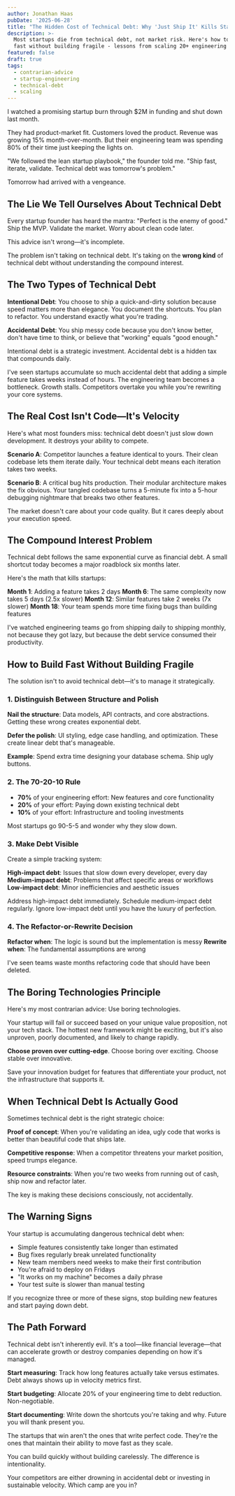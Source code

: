 ```yaml
---
author: Jonathan Haas
pubDate: '2025-06-28'
title: "The Hidden Cost of Technical Debt: Why 'Just Ship It' Kills Startups"
description: >-
  Most startups die from technical debt, not market risk. Here's how to build
  fast without building fragile - lessons from scaling 20+ engineering teams.
featured: false
draft: true
tags:
  - contrarian-advice
  - startup-engineering
  - technical-debt
  - scaling
---
```


I watched a promising startup burn through $2M in funding and shut down last month.

They had product-market fit. Customers loved the product. Revenue was growing 15% month-over-month. But their engineering team was spending 80% of their time just keeping the lights on.

"We followed the lean startup playbook," the founder told me. "Ship fast, iterate, validate. Technical debt was tomorrow's problem."

Tomorrow had arrived with a vengeance.

## The Lie We Tell Ourselves About Technical Debt

Every startup founder has heard the mantra: "Perfect is the enemy of good." Ship the MVP. Validate the market. Worry about clean code later.

This advice isn't wrong—it's incomplete.

The problem isn't taking on technical debt. It's taking on the **wrong kind** of technical debt without understanding the compound interest.

## The Two Types of Technical Debt

**Intentional Debt**: You choose to ship a quick-and-dirty solution because speed matters more than elegance. You document the shortcuts. You plan to refactor. You understand exactly what you're trading.

**Accidental Debt**: You ship messy code because you don't know better, don't have time to think, or believe that "working" equals "good enough."

Intentional debt is a strategic investment. Accidental debt is a hidden tax that compounds daily.

I've seen startups accumulate so much accidental debt that adding a simple feature takes weeks instead of hours. The engineering team becomes a bottleneck. Growth stalls. Competitors overtake you while you're rewriting your core systems.

## The Real Cost Isn't Code—It's Velocity

Here's what most founders miss: technical debt doesn't just slow down development. It destroys your ability to compete.

**Scenario A**: Competitor launches a feature identical to yours. Their clean codebase lets them iterate daily. Your technical debt means each iteration takes two weeks.

**Scenario B**: A critical bug hits production. Their modular architecture makes the fix obvious. Your tangled codebase turns a 5-minute fix into a 5-hour debugging nightmare that breaks two other features.

The market doesn't care about your code quality. But it cares deeply about your execution speed.

## The Compound Interest Problem

Technical debt follows the same exponential curve as financial debt. A small shortcut today becomes a major roadblock six months later.

Here's the math that kills startups:

**Month 1**: Adding a feature takes 2 days
**Month 6**: The same complexity now takes 5 days (2.5x slower)
**Month 12**: Similar features take 2 weeks (7x slower)
**Month 18**: Your team spends more time fixing bugs than building features

I've watched engineering teams go from shipping daily to shipping monthly, not because they got lazy, but because the debt service consumed their productivity.

## How to Build Fast Without Building Fragile

The solution isn't to avoid technical debt—it's to manage it strategically.

### 1. Distinguish Between Structure and Polish

**Nail the structure**: Data models, API contracts, and core abstractions. Getting these wrong creates exponential debt.

**Defer the polish**: UI styling, edge case handling, and optimization. These create linear debt that's manageable.

**Example**: Spend extra time designing your database schema. Ship ugly buttons.

### 2. The 70-20-10 Rule

- **70%** of your engineering effort: New features and core functionality
- **20%** of your effort: Paying down existing technical debt
- **10%** of your effort: Infrastructure and tooling investments

Most startups go 90-5-5 and wonder why they slow down.

### 3. Make Debt Visible

Create a simple tracking system:

**High-impact debt**: Issues that slow down every developer, every day
**Medium-impact debt**: Problems that affect specific areas or workflows  
**Low-impact debt**: Minor inefficiencies and aesthetic issues

Address high-impact debt immediately. Schedule medium-impact debt regularly. Ignore low-impact debt until you have the luxury of perfection.

### 4. The Refactor-or-Rewrite Decision

**Refactor when**: The logic is sound but the implementation is messy
**Rewrite when**: The fundamental assumptions are wrong

I've seen teams waste months refactoring code that should have been deleted.

## The Boring Technologies Principle

Here's my most contrarian advice: Use boring technologies.

Your startup will fail or succeed based on your unique value proposition, not your tech stack. The hottest new framework might be exciting, but it's also unproven, poorly documented, and likely to change rapidly.

**Choose proven over cutting-edge**. Choose boring over exciting. Choose stable over innovative.

Save your innovation budget for features that differentiate your product, not the infrastructure that supports it.

## When Technical Debt Is Actually Good

Sometimes technical debt is the right strategic choice:

**Proof of concept**: When you're validating an idea, ugly code that works is better than beautiful code that ships late.

**Competitive response**: When a competitor threatens your market position, speed trumps elegance.

**Resource constraints**: When you're two weeks from running out of cash, ship now and refactor later.

The key is making these decisions consciously, not accidentally.

## The Warning Signs

Your startup is accumulating dangerous technical debt when:

- Simple features consistently take longer than estimated
- Bug fixes regularly break unrelated functionality
- New team members need weeks to make their first contribution
- You're afraid to deploy on Fridays
- "It works on my machine" becomes a daily phrase
- Your test suite is slower than manual testing

If you recognize three or more of these signs, stop building new features and start paying down debt.

## The Path Forward

Technical debt isn't inherently evil. It's a tool—like financial leverage—that can accelerate growth or destroy companies depending on how it's managed.

**Start measuring**: Track how long features actually take versus estimates. Debt always shows up in velocity metrics first.

**Start budgeting**: Allocate 20% of your engineering time to debt reduction. Non-negotiable.

**Start documenting**: Write down the shortcuts you're taking and why. Future you will thank present you.

The startups that win aren't the ones that write perfect code. They're the ones that maintain their ability to move fast as they scale.

You can build quickly without building carelessly. The difference is intentionality.

Your competitors are either drowning in accidental debt or investing in sustainable velocity. Which camp are you in?
